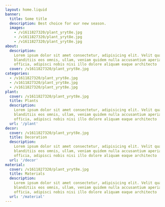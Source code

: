 ```yaml
---
layout: home.liquid
banner:
  title: Some title
  description: Best choice for our new season.
  images:
    - /v1611827320/plant_yryt8e.jpg
    - /v1611827320/plant_yryt8e.jpg
    - /v1611827320/plant_yryt8e.jpg
about:
  description:
    Lorem ipsum dolor sit amet consectetur, adipisicing elit. Velit quaerat
    blanditiis eos omnis, ullam, veniam quidem nulla accusantium aperiam cum voluptas
    officia, adipisci nobis nisi illo dolore aliquam eaque architecto
  cover: /v1611827320/plant_yryt8e.jpg
categories:
  - /v1611827320/plant_yryt8e.jpg
  - /v1611827320/plant_yryt8e.jpg
  - /v1611827320/plant_yryt8e.jpg
plant:
  cover: /v1611827320/plant_yryt8e.jpg
  title: Plants
  description:
    Lorem ipsum dolor sit amet consectetur, adipisicing elit. Velit quaerat
    blanditiis eos omnis, ullam, veniam quidem nulla accusantium aperiam cum voluptas
    officia, adipisci nobis nisi illo dolore aliquam eaque architecto
  url: '/plant'
decor:
  cover: /v1611827320/plant_yryt8e.jpg
  title: Decoration
  description:
    Lorem ipsum dolor sit amet consectetur, adipisicing elit. Velit quaerat
    blanditiis eos omnis, ullam, veniam quidem nulla accusantium aperiam cum voluptas
    officia, adipisci nobis nisi illo dolore aliquam eaque architecto
  url: '/decor'
material:
  cover: /v1611827320/plant_yryt8e.jpg
  title: Materials
  description:
    Lorem ipsum dolor sit amet consectetur, adipisicing elit. Velit quaerat
    blanditiis eos omnis, ullam, veniam quidem nulla accusantium aperiam cum voluptas
    officia, adipisci nobis nisi illo dolore aliquam eaque architecto
  url: '/material'
---
```

